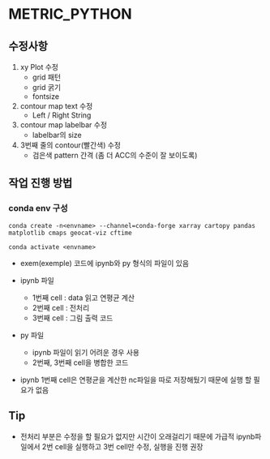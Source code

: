 # METRIC_PYTHON

## 수정사항
1. xy Plot 수정
	* grid 패턴
	* grid 굵기
	* fontsize 
2. contour map text 수정
	* Left /  Right String 
3. contour map labelbar 수정
	* labelbar의 size 
4. 3번째 줄의 contour(빨간색) 수정
	* 검은색 pattern 간격 (좀 더 ACC의 수준이 잘 보이도록)

## 작업 진행 방법
### conda env 구성
```
conda create -n<envname> --channel=conda-forge xarray cartopy pandas matplotlib cmaps geocat-viz cftime

conda activate <envname>
```
 * exem(exemple) 코드에 ipynb와 py 형식의 파일이 있음
 * ipynb 파일
	 * 1번째 cell : data 읽고 연평균 계산
	 * 2번째 cell : 전처리
	 * 3번째 cell : 그림 출력 코드
* py 파일
	* ipynb 파일이 읽기 어려운 경우 사용
	* 2번째, 3번째 cell을 병합한 코드

* ipynb 1번째 cell은 연평균을 계산한 nc파일을 따로 저장해뒀기 때문에 실행 할 필요가 없음

## Tip
* 전처리 부분은 수정을 할 필요가 없지만 시간이 오래걸리기 때문에 가급적 ipynb파일에서 2번 cell을 실행하고 3번 cell만 수정, 실행을 진행 권장